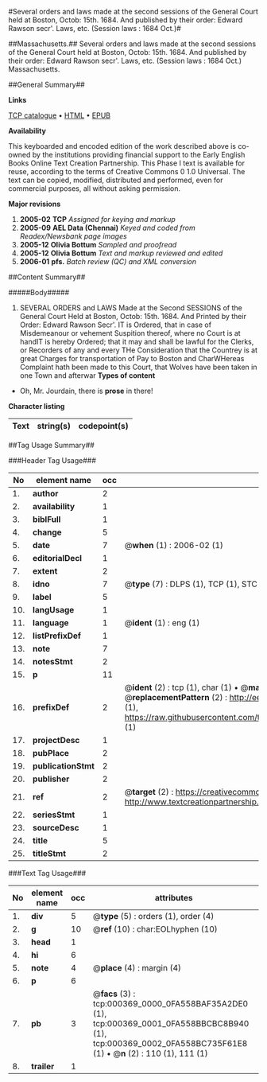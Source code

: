 #Several orders and laws made at the second sessions of the General Court held at Boston, Octob: 15th. 1684. And published by their order: Edward Rawson secr'. Laws, etc. (Session laws : 1684 Oct.)#

##Massachusetts.##
Several orders and laws made at the second sessions of the General Court held at Boston, Octob: 15th. 1684. And published by their order: Edward Rawson secr'.
Laws, etc. (Session laws : 1684 Oct.)
Massachusetts.

##General Summary##

**Links**

[TCP catalogue](http://www.ota.ox.ac.uk/tcp/)  • 
[HTML](http://tei.it.ox.ac.uk/tcp/Texts-HTML/free/N00/N00291.html)  • 
[EPUB](http://tei.it.ox.ac.uk/tcp/Texts-EPUB/free/N00/N00291.epub)

**Availability**

This keyboarded and encoded edition of the
	       work described above is co-owned by the institutions
	       providing financial support to the Early English Books
	       Online Text Creation Partnership. This Phase I text is
	       available for reuse, according to the terms of Creative
	       Commons 0 1.0 Universal. The text can be copied,
	       modified, distributed and performed, even for
	       commercial purposes, all without asking permission.

**Major revisions**

1. __2005-02__ __TCP__ *Assigned for keying and markup*
1. __2005-09__ __AEL Data (Chennai)__ *Keyed and coded from Readex/Newsbank page images*
1. __2005-12__ __Olivia Bottum__ *Sampled and proofread*
1. __2005-12__ __Olivia Bottum__ *Text and markup reviewed and edited*
1. __2006-01__ __pfs.__ *Batch review (QC) and XML conversion*

##Content Summary##

#####Body#####

1. SEVERAL ORDERS and LAWS Made at the Second SESSIONS of the General Court Held at Boston, Octob: 15th. 1684. And Printed by their Order: Edward Rawson Secr'.
IT is Ordered, that in case of Misdemeanour or vehement Suspition thereof, where no Court is at handIT is hereby Ordered; that it may and shall be lawful for the Clerks, or Recorders of any and every THe Consideration that the Countrey is at great Charges for transportation of Pay to Boston and CharWHereas Complaint hath been made to this Court, that Wolves have been taken in one Town and afterwar
**Types of content**

  * Oh, Mr. Jourdain, there is **prose** in there!

**Character listing**


|Text|string(s)|codepoint(s)|
|---|---|---|

##Tag Usage Summary##

###Header Tag Usage###

|No|element name|occ|attributes|
|---|---|---|---|
|1.|__author__|2||
|2.|__availability__|1||
|3.|__biblFull__|1||
|4.|__change__|5||
|5.|__date__|7| @__when__ (1) : 2006-02 (1)|
|6.|__editorialDecl__|1||
|7.|__extent__|2||
|8.|__idno__|7| @__type__ (7) : DLPS (1), TCP (1), STC (2), NOTIS (1), IMAGE-SET (1), EVANS-CITATION (1)|
|9.|__label__|5||
|10.|__langUsage__|1||
|11.|__language__|1| @__ident__ (1) : eng (1)|
|12.|__listPrefixDef__|1||
|13.|__note__|7||
|14.|__notesStmt__|2||
|15.|__p__|11||
|16.|__prefixDef__|2| @__ident__ (2) : tcp (1), char (1)  •  @__matchPattern__ (2) : ([0-9\-]+):([0-9IVX]+) (1), (.+) (1)  •  @__replacementPattern__ (2) : http://eebo.chadwyck.com/downloadtiff?vid=$1&page=$2 (1), https://raw.githubusercontent.com/textcreationpartnership/Texts/master/tcpchars.xml#$1 (1)|
|17.|__projectDesc__|1||
|18.|__pubPlace__|2||
|19.|__publicationStmt__|2||
|20.|__publisher__|2||
|21.|__ref__|2| @__target__ (2) : https://creativecommons.org/publicdomain/zero/1.0/ (1), http://www.textcreationpartnership.org/docs/. (1)|
|22.|__seriesStmt__|1||
|23.|__sourceDesc__|1||
|24.|__title__|5||
|25.|__titleStmt__|2||


###Text Tag Usage###

|No|element name|occ|attributes|
|---|---|---|---|
|1.|__div__|5| @__type__ (5) : orders (1), order (4)|
|2.|__g__|10| @__ref__ (10) : char:EOLhyphen (10)|
|3.|__head__|1||
|4.|__hi__|6||
|5.|__note__|4| @__place__ (4) : margin (4)|
|6.|__p__|6||
|7.|__pb__|3| @__facs__ (3) : tcp:000369_0000_0FA558BAF35A2DE0 (1), tcp:000369_0001_0FA558BBCBC8B940 (1), tcp:000369_0002_0FA558BC735F61E8 (1)  •  @__n__ (2) : 110 (1), 111 (1)|
|8.|__trailer__|1||
